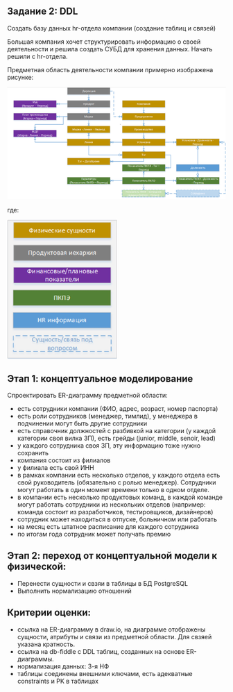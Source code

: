 ## Задание 2: DDL
Создать базу данных hr-отдела компании (создание таблиц и связей)

Большая компания хочет структурировать информацию о своей деятельности и решила создать СУБД для хранения данных. Начать решили с hr-отдела.

Предметная область деятельности компании примерно изображена рисунке:

![Предметная область](./img4.png)

где:

![Условные обозначения](./img3.png)


  ## Этап 1: концептуальное моделирование

Спроектировать ER-диаграмму предметной области:
- есть сотрудники компании (ФИО, адрес, возраст, номер паспорта)
- есть роли сотрудников (менеджер, тимлид), у менеджера в подчинении могут быть другие сотрудники
- есть справочник должностей с разбивкой на категории (у каждой категории своя вилка ЗП), есть грейды (junior, middle, senoir, lead)
- у каждого сотрудника своя ЗП, эту информацию тоже нужно сохранить
- компания состоит из филиалов
- у филиала есть свой ИНН
- в рамках компании есть несколько отделов, у каждого отдела есть свой руководитель (обязательно с ролью менеджер). Сотрудники могут работать в один момент времени только в одном отделе.
- в компании есть несколько продуктовых команд, в каждой команде могут работать сотрудники из нескольких отделов (например: команда состоит из разработчиков, тестировщиков, дизайнеров)
- сотрудник может находиться в отпуске, больничном или работать
- на месяц есть штатное расписание для каждого сотрудника
- по итогам года сотрудник может получать премию

## Этап 2: переход от концептуальной модели к физической:

  - Перенести сущности и свзяи в таблицы в БД PostgreSQL
  - Выполнить нормализацию отношений

## Критерии оценки:
- ссылка на ER-диаграмму в draw.io, на диаграмме отображены сущности, атрибуты и связи из предметной области. Для свзяей указана кратность.
- ссылка на db-fiddle с DDL таблиц, созданных на основе ER-диаграммы.
- нормализация данных: 3-я НФ
- таблицы соединены внешними ключами, есть адекватные constraints и PK в таблицах

